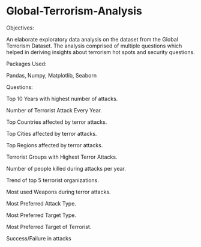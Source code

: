 # Global-Terrorism-Analysis
Objectives:

An elaborate exploratory data analysis on the dataset from the Global Terrorism Dataset.
The analysis comprised of multiple questions which helped in deriving insights about terrorism hot spots and security questions.

Packages Used:

Pandas, Numpy, Matplotlib, Seaborn


Questions:

Top 10 Years with highest number of attacks.

Number of Terrorist Attack Every Year.

Top Countries affected by terror attacks.

Top Cities affected by terror attacks.

Top Regions affected by terror attacks.

Terrorist Groups with Highest Terror Attacks.

Number of people killed during attacks per year.

Trend of top 5 terrorist organizations.

Most used Weapons during terror attacks.

Most Preferred Attack Type.

Most Preferred Target Type.

Most Preferred Target of Terrorist.

Success/Failure in attacks
